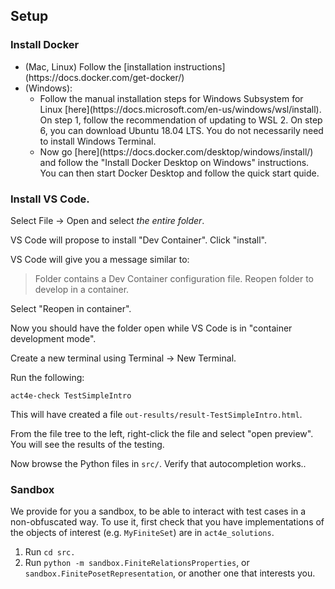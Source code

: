 ## Setup

### Install Docker

<ul>
    <li> (Mac, Linux) Follow the [installation instructions](https://docs.docker.com/get-docker/) </li>
    <li>(Windows):
        <ul>
         <li>Follow the manual installation steps for Windows Subsystem for Linux [here](https://docs.microsoft.com/en-us/windows/wsl/install). On step 1, follow the recommendation of updating to WSL 2. On step 6, you can download Ubuntu 18.04 LTS. You do not necessarily need to install Windows Terminal. </li>
            <li>Now go [here](https://docs.docker.com/desktop/windows/install/) and follow the "Install Docker Desktop on Windows" instructions. You can then start Docker Desktop and follow the quick start quide.</li>
            </ul>
            </li>
            </ul>

### Install VS Code.

Select File -> Open and select *the entire folder*.

VS Code will propose to install "Dev Container". Click "install".

VS Code will give you a message similar to:

> Folder contains a Dev Container configuration file. Reopen folder to develop in a container.

Select "Reopen in container".

Now you should have the folder open while VS Code is in "container development mode".

Create a new terminal using Terminal -> New Terminal.

Run the following:

    act4e-check TestSimpleIntro

This will have created a file `out-results/result-TestSimpleIntro.html`.

From the file tree to the left, right-click the file and select "open preview". You will see the results of the testing.

Now browse the Python files in `src/`. Verify that autocompletion works..

### Sandbox

We provide for you a sandbox, to be able to interact with test cases in a non-obfuscated way. To use it, first check that you have implementations of the objects of interest (e.g. `MyFiniteSet`) are in `act4e_solutions`.

1. Run `cd src.`
2. Run `python -m sandbox.FiniteRelationsProperties`, or `sandbox.FinitePosetRepresentation`, or another one that interests you.
